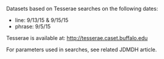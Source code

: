 Datasets based on Tesserae searches on the following dates: 
- line: 9/13/15 & 9/15/15
- phrase: 9/5/15

Tesserae is available at: http://tesserae.caset.buffalo.edu

For parameters used in searches, see related JDMDH article.

